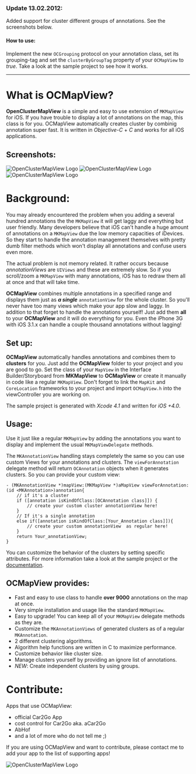 ### Update 13.02.2012:
Added support for cluster different groups of annotations. See the screenshots below.

#### How to use:
Implement the new `OCGrouping` protocol on your annotation class, set its grouping-tag and set the `clusterByGroupTag` property of your `OCMapView` to *true*. Take a look at the sample project to see how it works.

- - - -
  
# What is OCMapView?
**OpenClusterMapView** is a simple and easy to use extension of `MKMapView` for iOS.
If you have trouble to display a lot of annotations on the map, this class is for you.
OCMapView automatically creates cluster by combinig annotation super fast.
It is written in *Objective-C* + *C* and works for all iOS applications.  

## Screenshots:
![OpenClusterMapView Logo](http://www.unet.univie.ac.at/~a0846794/OCMapView/screenshots/open_cluster_mapview_off.png "OpenClusterMapView Turned off")
![OpenClusterMapView Logo](http://www.unet.univie.ac.at/~a0846794/OCMapView/screenshots/open_cluster_mapview_on.png "OpenClusterMapView Turned on")
![OpenClusterMapView Logo](http://www.unet.univie.ac.at/~a0846794/OCMapView/screenshots/open_cluster_mapview_groups.png "OpenClusterMapView grouped")    

# Background:
You may already encountered the problem when you adding a several hundred annotations the the `MKMapView` it will get laggy and everything but user friendly.
Many developers believe that iOS can't handle a huge amount of annotations on a `MKMapView` due the low memory capacities of iDevices. So they start to handle the annotation management themselves with pretty dumb filter methods which won't display all annotations and confuse users even more.  

The actual problem is not memory related. It rather occurs because *annotationViews* are `UIViews` and these are extremely slow. So if you scroll/zoom a `MKMapView` with many annotations, iOS has to redraw them all at once and that will take time.  

**OCMapView** combines multiple annotations in a specified range and displays them just as ***a single*** `annotationView` for the whole cluster. So you'll never have too many views which make your app slow and laggy. In addition to that forget to handle the annotations yourself! Just add them **all** to your **OCMapView** and it will do everything for you.
Even the iPhone 3G with iOS 3.1.x can handle a couple thousand annotations without lagging!

## Set up:
**OCMapView** automatically handles annotations and combines them to **clusters** for you. Just add the **OCMapView** folder to your project and you are good to go. Set the class of your `MapView` in the Interface Builder/Storyboard from **MKMapView** to **OCMapView** or create it manually in code like a regular `MKMapView`. Don't forget to link the `MapKit` and `CoreLocation` frameworks to your project and import `OCMapView.h` into the viewController you are working on.  

The sample project is generated with *Xcode 4.1* and written for *iOS +4.0*.

## Usage:
Use it just like a regular `MKMapView` by adding the annotations you want to display and implement the usual `MKMapViewDelegate` methods.  

The `MKAnnotationView` handling stays completely the same so you can use custom Views for your annotations and clusters. The `viewForAnnotation` delegate method will return `OCAnnotation` objects when it generates clusters. So you can provide your custom view:  


    - (MKAnnotationView *)mapView:(MKMapView *)aMapView viewForAnnotation:(id <MKAnnotation>)annotation{  
        // if it's a cluster  
        if ([annotation isKindOfClass:[OCAnnotation class]]) {  
            // create your custom cluster annotationView here!  
        }  
        // If it's a single annotation  
        else if([annotation isKindOfClass:[Your_Annotation class]]){  
            // create your custom annotationView  as regular here!  
        }  
        return Your_annotationView;  
    }

You can customize the behavior of the clusters by setting specific attributes. For more information take a look at the sample project or the [documentation](http://www.unet.univie.ac.at/~a0846794/OCMapView/ "OpenClusterMapView Documentation").

## OCMapView provides:
- Fast and easy to use class to handle **over 9000** annotations on the map at once.
- Very simple installation and usage like the standard `MKMapView`.
- Easy to upgrade! You can keep all of your `MKMapView` delegate methods as they are.
- Customize the `MKAnnotationViews` of generated clusters as of a regular `MKAnnotation`.
- 2 different clustering algorithms.
- Algorithm help functions are written in C to maximize performance.
- Customize behavior like cluster size.
- Manage clusters yourself by providing an ignore list of annotations.
- *NEW*: Create independent clusters by using groups.

# Contribute:
Apps that use OCMapView:
- official Car2Go App
- cost control for Car2Go aka. aCar2Go
- AbHof
- and a lot of more who do not tell me ;)

If you are using OCMapView and want to contribute, please contact me to add your app to the list of supporting apps!  

![OpenClusterMapView Logo](http://www.unet.univie.ac.at/~a0846794/OCMapView/ocmapview_logo.png "OpenClusterMapView Logo")